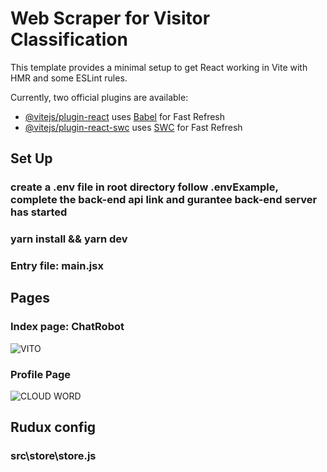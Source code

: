 # Web Scraper for Visitor Classification

This template provides a minimal setup to get React working in Vite with HMR and some ESLint rules.

Currently, two official plugins are available:

- [@vitejs/plugin-react](https://github.com/vitejs/vite-plugin-react/blob/main/packages/plugin-react/README.md) uses [Babel](https://babeljs.io/) for Fast Refresh
- [@vitejs/plugin-react-swc](https://github.com/vitejs/vite-plugin-react-swc) uses [SWC](https://swc.rs/) for Fast Refresh

## Set Up

### create a .env file in root directory follow .envExample, complete the back-end api link and gurantee back-end server has started

### yarn install && yarn dev

### Entry file: main.jsx

## Pages

### Index page: ChatRobot

![VITO](https://github.com/user-attachments/assets/6d085ea4-6437-4fa3-a57d-ebae994f61ee)

### Profile Page

![CLOUD WORD](https://github.com/user-attachments/assets/e1380d72-b05d-4ec2-8153-2a88030cac5a)

## Rudux config

### src\store\store.js

